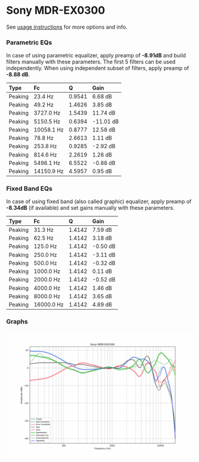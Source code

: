 # Sony MDR-EX0300
See [usage instructions](https://github.com/jaakkopasanen/AutoEq#usage) for more options and info.

### Parametric EQs
In case of using parametric equalizer, apply preamp of **-8.91dB** and build filters manually
with these parameters. The first 5 filters can be used independently.
When using independent subset of filters, apply preamp of **-8.88 dB**.

| Type    | Fc         |      Q | Gain      |
|:--------|:-----------|:-------|:----------|
| Peaking | 23.4 Hz    | 0.9541 | 6.68 dB   |
| Peaking | 49.2 Hz    | 1.4626 | 3.85 dB   |
| Peaking | 3727.0 Hz  | 1.5439 | 11.74 dB  |
| Peaking | 5150.5 Hz  | 0.6394 | -11.01 dB |
| Peaking | 10058.1 Hz | 0.8777 | 12.58 dB  |
| Peaking | 78.8 Hz    | 2.6613 | 1.11 dB   |
| Peaking | 253.8 Hz   | 0.9285 | -2.92 dB  |
| Peaking | 814.6 Hz   | 2.2619 | 1.26 dB   |
| Peaking | 5496.1 Hz  | 6.5522 | -0.88 dB  |
| Peaking | 14150.9 Hz | 4.5957 | 0.95 dB   |

### Fixed Band EQs
In case of using fixed band (also called graphic) equalizer, apply preamp of **-8.34dB**
(if available) and set gains manually with these parameters.

| Type    | Fc         |      Q | Gain     |
|:--------|:-----------|:-------|:---------|
| Peaking | 31.3 Hz    | 1.4142 | 7.59 dB  |
| Peaking | 62.5 Hz    | 1.4142 | 3.18 dB  |
| Peaking | 125.0 Hz   | 1.4142 | -0.50 dB |
| Peaking | 250.0 Hz   | 1.4142 | -3.11 dB |
| Peaking | 500.0 Hz   | 1.4142 | -0.32 dB |
| Peaking | 1000.0 Hz  | 1.4142 | 0.11 dB  |
| Peaking | 2000.0 Hz  | 1.4142 | -0.52 dB |
| Peaking | 4000.0 Hz  | 1.4142 | 1.46 dB  |
| Peaking | 8000.0 Hz  | 1.4142 | 3.65 dB  |
| Peaking | 16000.0 Hz | 1.4142 | 4.89 dB  |

### Graphs
![](./Sony%20MDR-EX0300.png)
